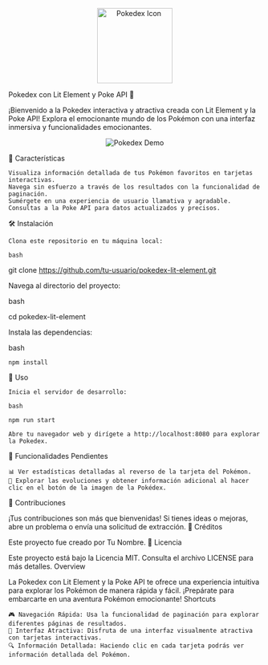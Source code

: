 <p align="center">
  <img src="pokedex-icon.png" alt="Pokedex Icon" width="150">
</p>
Pokedex con Lit Element y Poke API 🌟

¡Bienvenido a la Pokedex interactiva y atractiva creada con Lit Element y la Poke API! Explora el emocionante mundo de los Pokémon con una interfaz inmersiva y funcionalidades emocionantes.
<p align="center">
  <img src="demo.gif" alt="Pokedex Demo">
</p>
🚀 Características

    Visualiza información detallada de tus Pokémon favoritos en tarjetas interactivas.
    Navega sin esfuerzo a través de los resultados con la funcionalidad de paginación.
    Sumérgete en una experiencia de usuario llamativa y agradable.
    Consultas a la Poke API para datos actualizados y precisos.

🛠️ Instalación

    Clona este repositorio en tu máquina local:

    bash

git clone https://github.com/tu-usuario/pokedex-lit-element.git

Navega al directorio del proyecto:

bash

cd pokedex-lit-element

Instala las dependencias:

bash

    npm install

🚀 Uso

    Inicia el servidor de desarrollo:

    bash

    npm run start

    Abre tu navegador web y dirígete a http://localhost:8080 para explorar la Pokedex.

📝 Funcionalidades Pendientes

    📊 Ver estadísticas detalladas al reverso de la tarjeta del Pokémon.
    🌟 Explorar las evoluciones y obtener información adicional al hacer clic en el botón de la imagen de la Pokédex.

🤝 Contribuciones

¡Tus contribuciones son más que bienvenidas! Si tienes ideas o mejoras, abre un problema o envía una solicitud de extracción.
👏 Créditos

Este proyecto fue creado por Tu Nombre.
📄 Licencia

Este proyecto está bajo la Licencia MIT. Consulta el archivo LICENSE para más detalles.
Overview

La Pokedex con Lit Element y la Poke API te ofrece una experiencia intuitiva para explorar los Pokémon de manera rápida y fácil. ¡Prepárate para embarcarte en una aventura Pokémon emocionante!
Shortcuts

    🎮 Navegación Rápida: Usa la funcionalidad de paginación para explorar diferentes páginas de resultados.
    🎉 Interfaz Atractiva: Disfruta de una interfaz visualmente atractiva con tarjetas interactivas.
    🔍 Información Detallada: Haciendo clic en cada tarjeta podrás ver información detallada del Pokémon.
